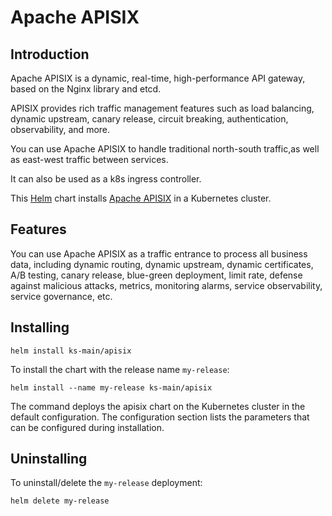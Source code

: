 <!--
#
# Licensed to the Apache Software Foundation (ASF) under one or more
# contributor license agreements.  See the NOTICE file distributed with
# this work for additional information regarding copyright ownership.
# The ASF licenses this file to You under the Apache License, Version 2.0
# (the "License"); you may not use this file except in compliance with
# the License.  You may obtain a copy of the License at
#
#     http://www.apache.org/licenses/LICENSE-2.0
#
# Unless required by applicable law or agreed to in writing, software
# distributed under the License is distributed on an "AS IS" BASIS,
# WITHOUT WARRANTIES OR CONDITIONS OF ANY KIND, either express or implied.
# See the License for the specific language governing permissions and
# limitations under the License.
#
-->
# Apache APISIX
 
## Introduction

Apache APISIX is a dynamic, real-time, high-performance API gateway, based on the Nginx library and etcd.

APISIX provides rich traffic management features such as load balancing, dynamic upstream, canary release, circuit breaking, authentication, observability, and more.

You can use Apache APISIX to handle traditional north-south traffic,as well as east-west traffic between services.

It can also be used as a k8s ingress controller.

This [Helm](https://github.com/kubernetes/helm) chart installs [Apache APISIX](https://github.com/apache/apisix) in a Kubernetes cluster.


## Features
You can use Apache APISIX as a traffic entrance to process all business data, including dynamic routing, dynamic upstream, dynamic certificates,
A/B testing, canary release, blue-green deployment, limit rate, defense against malicious attacks, metrics, monitoring alarms, service observability, service governance, etc.


## Installing


```console
helm install ks-main/apisix
```

To install the chart with the release name `my-release`:

```console
helm install --name my-release ks-main/apisix
```

The command deploys the apisix chart on the Kubernetes cluster in the default configuration. The configuration section lists the parameters that can be configured during installation.

## Uninstalling

To uninstall/delete the `my-release` deployment:

```console
helm delete my-release
```